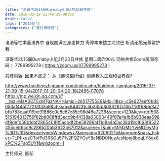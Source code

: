 ```yaml
---
title: "温哥华2015届Burnaby小组3月20日共修"
date: 2018-03-19 21:49:39-08:00
draft: false
tags: ["2015届"]
categories: ["慧灯禅修班"]
---
```

诸法等性本基法界中 自现圆满三身游舞力
离障本来怙主龙钦巴 祈请无垢光尊常护我

温哥华2015届Burnaby小组3月20日共修
星期二晚7:00点
网络共修Zoom房间号码： 7789995278 ( https://zoom.us/j/7789995278 )

共修内容:
因果不虚之：
从《佛说稻秆经》谈佛教人生观和世界观7

http://www.huidengzhiguang.com/index.php/huideng-jiangtang/2016-07-21-09-15-04/2017-01-20-04-20-16/2465-l17078
https://mp.weixin.qq.com/s?__biz=MzA3OTExMTgzNA==&mid=2651775536&idx=1&sn=c5e627eef0bd3053af445f77213f33a9&chksm=844231c5b335b8d33297c10b7f3ff68de3a2bfb783caa919bc91866e0c8c67e85c98d48a7236&scene=123&key=dbf538516194313756f62bb008ffd3ecc9b44138a63063449f07e4a1b6b938eaa698df9defd58b1daf286540805acbdf2be59296af11d8a4a5ac38d19c1663f9522455ce86cc9c286b20bb3622b67012&ascene=1&uin=MjMxMzYwMDEwMg%3D%3D&devicetype=Windows+7&version=6206021b&lang=en&pass_ticket=TLPflxuzCTofPd3RSOu57%2FQZYOsYBeNBD0HuyJesNpnj8boqLY8ox0xPO%2Fsp5UYf&winzoom=1

主持师兄: 圆航
